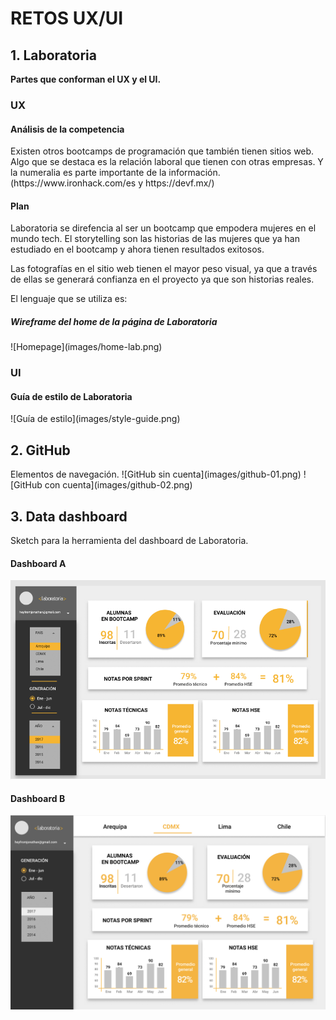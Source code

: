 <h1>RETOS UX/UI </h1>

<h2>1. Laboratoria</h2>
<strong>Partes que conforman el UX y el UI.</strong>
<h3>UX</h3>
<h4>Análisis de la competencia</h4>
Existen otros bootcamps de programación que también tienen sitios web. Algo que se destaca es la relación laboral que tienen con otras empresas. Y la numeralia es parte importante de la información.
(https://www.ironhack.com/es y https://devf.mx/)

<h4>Plan</h4>
Laboratoria se direfencia al ser un bootcamp que empodera mujeres en el mundo tech. El storytelling son las historias de las mujeres que ya han estudiado en el bootcamp y ahora tienen resultados exitosos.

Las fotografías en el sitio web tienen el mayor peso visual, ya que a través de ellas se generará confianza en el proyecto ya que son historias reales.

El lenguaje que se utiliza es: 

<h5>Wireframe del home de la página de Laboratoria</h5>
![Homepage](images/home-lab.png)

<h3>UI</h3>
<h4>Guía de estilo de Laboratoria</h4>
![Guía de estilo](images/style-guide.png)

<h2>2. GitHub</h2>
Elementos de navegación.
![GitHub sin cuenta](images/github-01.png)
![GitHub con cuenta](images/github-02.png)

<h2>3. Data dashboard</h2>
Sketch para la herramienta del dashboard de Laboratoria.
<h4>Dashboard A</h4>

![Dashboard Laboratoria](images/dashboard-lab.png)
<h4>Dashboard B</h4>

![Dashboard](images/dashboard.png)
